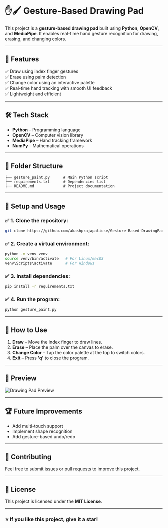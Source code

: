 # ✋🖌️ Gesture-Based Drawing Pad

This project is a **gesture-based drawing pad** built using **Python**, **OpenCV**, and **MediaPipe**. It enables real-time hand gesture recognition for drawing, erasing, and changing colors.

---

## 📌 **Features**
✅ Draw using index finger gestures  
✅ Erase using palm detection  
✅ Change color using an interactive palette  
✅ Real-time hand tracking with smooth UI feedback  
✅ Lightweight and efficient  

---

## 🛠️ **Tech Stack**
- **Python** – Programming language  
- **OpenCV** – Computer vision library  
- **MediaPipe** – Hand tracking framework  
- **NumPy** – Mathematical operations  

---

## 📂 **Folder Structure**
```
├── gesture_paint.py      # Main Python script
├── requirements.txt      # Dependencies list
├── README.md             # Project documentation
```

---

## 🚀 **Setup and Usage**
### ✅ **1. Clone the repository**:
```bash
git clone https://github.com/akashprajapaticse/Gesture-Based-DrawingPad.git
```

### ✅ **2. Create a virtual environment**:
```bash
python -m venv venv
source venv/bin/activate   # For Linux/macOS
venv\Scripts\activate      # For Windows
```

### ✅ **3. Install dependencies**:
```bash
pip install -r requirements.txt
```

### ✅ **4. Run the program**:
```bash
python gesture_paint.py
```

---

## 🎯 **How to Use**
1. **Draw** – Move the index finger to draw lines.  
2. **Erase** – Place the palm over the canvas to erase.  
3. **Change Color** – Tap the color palette at the top to switch colors.  
4. **Exit** – Press **'q'** to close the program.  

---

## 📸 **Preview**
![Drawing Pad Preview](./preview.png)

---

## 🏆 **Future Improvements**
- Add multi-touch support  
- Implement shape recognition  
- Add gesture-based undo/redo  

---

## 🤝 **Contributing**
Feel free to submit issues or pull requests to improve this project.

---

## 📝 **License**
This project is licensed under the **MIT License**.

---

### ⭐ **If you like this project, give it a star!**  
